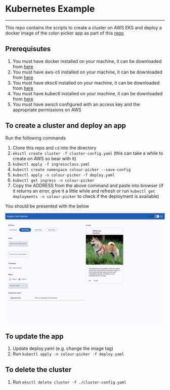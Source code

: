 # Kubernetes Example
---

This repo contains the scripts to create a cluster on AWS EKS and deploy a docker image of the color-picker app as part of this [repo](https://github.com/SamEdwardsWEG/angular-theme-picker)


## Prerequisutes

1. You must have docker installed on your machine, it can be downloaded from [here](https://www.docker.com/get-started/)
2. You must have aws-cli installed on your machine, it can be downloaded from [here](https://docs.aws.amazon.com/cli/latest/userguide/getting-started-install.html)
3. You must have eksctl installed on your machine, it can be downloaded from [here](https://eksctl.io/installation/)
4. You must have kubectl installed on your machine, it can be downloaded from [here](https://kubernetes.io/docs/tasks/tools/)
5. You must have awscli configured with an access key and the appropriate permissions on AWS

## To create a cluster and deploy an app

Run the following commands

1. Clone this repo and `cd` into the directory
2. `eksctl create cluster -f cluster-config.yaml` (this can take a while to create on AWS so bear with it)
3. `kubectl apply -f ingressclass.yaml`
4. `kubectl create namespace colour-picker --save-config`
5. `kubectl apply -n colour-picker -f deploy.yaml`
6. `kubectl get ingress -n colour-picker`
7. Copy the ADDRESS from the above command and paste into browser (if it returns an error, give it a little while and refresh or run `kubectl get deployments -n colour-picker` to check if the deployment is available)

You should be presented with the below

![Screenshot](./screenshot.JPG)

## To update the app

1. Update deploy.yaml (e.g. change the image tag)
2. Run `kubectl apply -n colour-picker -f deploy.yaml`

## To delete the cluster

1. Run `eksctl delete cluster -f ./cluster-config.yaml`
